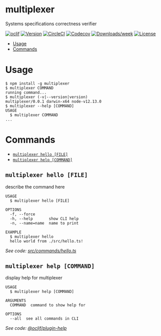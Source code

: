multiplexer
===========

Systems specifications correctness verifier

[![oclif](https://img.shields.io/badge/cli-oclif-brightgreen.svg)](https://oclif.io)
[![Version](https://img.shields.io/npm/v/multiplexer.svg)](https://npmjs.org/package/multiplexer)
[![CircleCI](https://circleci.com/gh/boriswaguia/multiplexer/tree/master.svg?style=shield)](https://circleci.com/gh/boriswaguia/multiplexer/tree/master)
[![Codecov](https://codecov.io/gh/boriswaguia/multiplexer/branch/master/graph/badge.svg)](https://codecov.io/gh/boriswaguia/multiplexer)
[![Downloads/week](https://img.shields.io/npm/dw/multiplexer.svg)](https://npmjs.org/package/multiplexer)
[![License](https://img.shields.io/npm/l/multiplexer.svg)](https://github.com/boriswaguia/multiplexer/blob/master/package.json)

<!-- toc -->
* [Usage](#usage)
* [Commands](#commands)
<!-- tocstop -->
# Usage
<!-- usage -->
```sh-session
$ npm install -g multiplexer
$ multiplexer COMMAND
running command...
$ multiplexer (-v|--version|version)
multiplexer/0.0.1 darwin-x64 node-v12.13.0
$ multiplexer --help [COMMAND]
USAGE
  $ multiplexer COMMAND
...
```
<!-- usagestop -->
# Commands
<!-- commands -->
* [`multiplexer hello [FILE]`](#multiplexer-hello-file)
* [`multiplexer help [COMMAND]`](#multiplexer-help-command)

## `multiplexer hello [FILE]`

describe the command here

```
USAGE
  $ multiplexer hello [FILE]

OPTIONS
  -f, --force
  -h, --help       show CLI help
  -n, --name=name  name to print

EXAMPLE
  $ multiplexer hello
  hello world from ./src/hello.ts!
```

_See code: [src/commands/hello.ts](https://github.com/boriswaguia/multiplexer/blob/v0.0.1/src/commands/hello.ts)_

## `multiplexer help [COMMAND]`

display help for multiplexer

```
USAGE
  $ multiplexer help [COMMAND]

ARGUMENTS
  COMMAND  command to show help for

OPTIONS
  --all  see all commands in CLI
```

_See code: [@oclif/plugin-help](https://github.com/oclif/plugin-help/blob/v2.2.3/src/commands/help.ts)_
<!-- commandsstop -->
